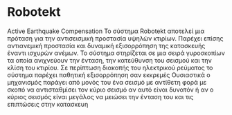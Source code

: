 # Robotekt
Active Earthquake Compensation 
  Το σύστημα Robotekt  αποτελεί μια πρόταση για την αντισεισμική προστασία υψηλών κτιρίων.  Παρέχει επίσης αντιανεμική  προστασία και δυναμική εξισορρόπηση της  κατασκευής  έναντι ισχυρών ανέμων. 
Το σύστημα στηρίζεται σε μια σειρά γυροσκοπίων   τα οποία ανιχνεύουν την ένταση, την κατεύθυνση του σεισμού και την κλίση του κτιρίου. Σε περίπτωση διακοπής του ηλεκτρικού ρεύματος το σύστημα  παρέχει παθητική εξισορρόπηση σαν εκκρεμές
Ουσιαστικά ο μηχανισμός  παράγει από μονός του ένα σεισμό με αντίθετη φορά με σκοπό να αντισταθμίσει   τον  κύριο  σεισμό αν αυτό είναι δυνατόν ή αν ο κύριος σεισμός είναι   μεγάλος  να μειώσει την ένταση του και τις επιπτώσεις στην κατασκευη
